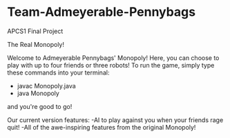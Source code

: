 # Team-Admeyerable-Pennybags
APCS1 Final Project

The Real Monopoly!

Welcome to Admeyerable Pennybags' Monopoly! Here, you can choose to play with up to four friends or three robots! To run the game, simply type these commands into your terminal:
- javac Monopoly.java
- java Monopoly

and you're good to go!

Our current version features:
-AI to play against you when your friends rage quit!
-All of the awe-inspiring features from the original Monopoly!

